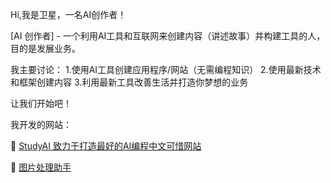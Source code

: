 Hi,我是卫星，一名AI创作者！

[AI 创作者] - 一个利用AI工具和互联网来创建内容（讲述故事）并构建工具的人，目的是发展业务。

我主要讨论：
1.使用AI工具创建应用程序/网站（无需编程知识）
2.使用最新技术和框架创建内容
3.利用最新工具改善生活并打造你梦想的业务

让我们开始吧！


我开发的网站：

🔗 [StudyAI 致力于打造最好的AI编程中文可惜网站](www.studyai.work)

🔗 [图片处理助手](www.imgplus.top)
